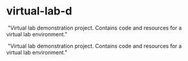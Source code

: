 # virtual-lab-d

 "Virtual lab demonstration project.  Contains code and resources for a virtual lab environment."

  "Virtual lab demonstration project.  Contains code and resources for a virtual lab environment."
